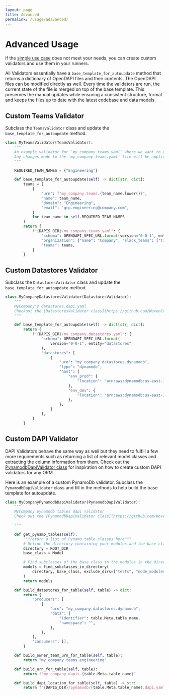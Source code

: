```yaml
---
layout: page
title: Advanced
permalink: /usage/adavanced/
---
```

# Advanced Usage

If the [simple use case](./index.md) does not meet your needs, you can create custom validators and use them in your runners.

All Validators essentially have a `base_template_for_autoupdate` method that returns a dictionary of OpenDAPI files and their contents. The OpenDAPI files can be modified directly as well. Every time the validators are run, the current state of the file is merged on top of the base template. This preserves the manual updates while ensuring a consistent structure, format and keeps the files up to date with the latest codebase and data models.


## Custom Teams Validator

Subclass the `TeamsValidator` class and update the `base_template_for_autoupdate` method.

```python
class MyTeamsValidator(TeamsValidator):
    """
    An example validator for `my_company.teams.yaml` where we want to enforce that the teams file always has an Engineering team.
    Any changes made to the `my_company.teams.yaml` file will be applied on top of the output of this autoupdate base template.
    """

    REQUIRED_TEAM_NAMES = {"Engineering"}

    def base_template_for_autoupdate(self) -> dict[str, dict]:
        teams = [
            {
                "urn": f"my_company.teams.{team_name.lower()}",
                "name": team_name,
                "domain": "Engineering",
                "email": "grp.engineering@company.com",
            }
            for team_name in self.REQUIRED_TEAM_NAMES
        ]
        return {
            f"{DAPIS_DIR}/my_company.teams.yaml": {
                "schema": OPENDAPI_SPEC_URL.format(version="0-0-1", entity="teams"),
                "organization": {"name": "Company", "slack_teams": ["T123456789"]},
                "teams": teams,
            }
        }

```

## Custom Datastores Validator

Subclass the `DatastoresValidator` class and update the `base_template_for_autoupdate` method.

```python
class MyCompanyDatastoresValidator(DatastoresValidator):
    """
    MyCompany's datastores.dapi.yaml
    Checkout the [DatastoresValidator class](https://github.com/WovenCollab/OpenDAPI/blob/732fb2dccc5786aa97ac8d63c57e76c0267f1968/client/python/opendapi/validators/datastores.py#L6) for more details on how to use this validator.
    """

    def base_template_for_autoupdate(self) -> dict[str, dict]:
        return {
            f"{DAPIS_DIR}/my_company.datastores.yaml": {
                "schema": OPENDAPI_SPEC_URL.format(
                    version="0-0-1", entity="datastores"
                ),
                "datastores": [
                    {
                        "urn": "my_company.datastores.dynamodb",
                        "type": "dynamodb",
                        "host": {
                            "env_prod": {
                                "location": "arn:aws:dynamodb:us-east-1:12345678",
                            },
                            "env_dev": {
                                "location": "arn:aws:dynamodb:us-east-1:12345678",
                            },
                        },
                    }
                ],
            }
        }

```

## Custom DAPI Validator

DAPI Validators behave the same way as well but they need to fulfill a few more requirements such as returning a list of relevant model classes and extracting the column information from them. Check out the [PynamodbDapiValidator class](https://github.com/WovenCollab/OpenDAPI/blob/main/client/python/opendapi/validators/dapi.py) for inspiration on how to create custom DAPI validators for any ORM.

Here is an example of a custom PynamoDb validator. Subclass the `PynamodbDapiValidator` class and fill in the methods to help build the base template for autoupdate.

```python
class MyCompanyPynamodbDapiValidator(PynamodbDapiValidator):
    """
    MyCompany pynamodb tables dapi validator
    Check out the [PynamodbDapiValidator class](https://github.com/WovenCollab/OpenDAPI/blob/732fb2dccc5786aa97ac8d63c57e76c0267f1968/client/python/opendapi/validators/dapi.py#L88) for more details

    """

    def get_pynamo_tables(self):
        """return a list of Pynamo table classes here"""
        # Define the directory containing your modules and the base class
        directory = ROOT_DIR
        base_class = Model

        # Find subclasses of the base class in the modules in the directory
        models = find_subclasses_in_directory(
            directory, base_class, exclude_dirs=["tests", "node_modules"]
        )
        return models

    def build_datastores_for_table(self, table) -> dict:
        return {
            "producers": [
                {
                    "urn": "my_company.datastores.dynamodb",
                    "data": {
                        "identifier": table.Meta.table_name,
                        "namespace": "",
                    },
                },
            ],
            "consumers": [],
        }

    def build_owner_team_urn_for_table(self, table):
        return "my_company.teams.engineering"

    def build_urn_for_table(self, table):
        return f"my_company.dapis.{table.Meta.table_name}"

    def build_dapi_location_for_table(self, table) -> str:
        return f"{DAPIS_DIR}/pynamodb/{table.Meta.table_name}.dapi.yaml"

```

